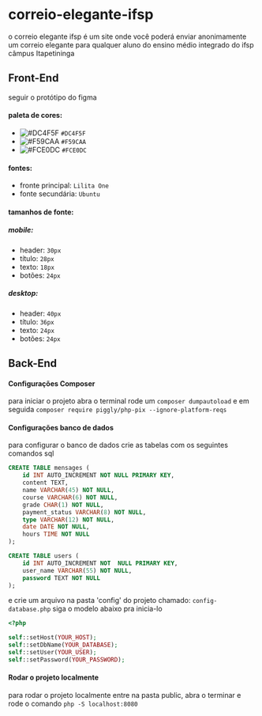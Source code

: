 # correio-elegante-ifsp
o correio elegante ifsp é um site onde você poderá enviar anonimamente um correio elegante para qualquer aluno do ensino médio integrado do ifsp câmpus Itapetininga

## Front-End

seguir o protótipo do figma

#### paleta de cores:

- ![#DC4F5F](https://via.placeholder.com/15/DC4F5F/000000?text=+) `#DC4F5F`
- ![#F59CAA](https://via.placeholder.com/15/F59CAA/000000?text=+) `#F59CAA`
- ![#FCE0DC](https://via.placeholder.com/15/FCE0DC/000000?text=+) `#FCE0DC`

#### fontes:

- fronte principal: `Lilita One`
- fonte secundária: `Ubuntu`

#### tamanhos de fonte:

##### mobile:
- header: `30px`
- título: `28px`
- texto: `18px`
- botões: `24px`

##### desktop:
- header: `40px`
- título: `36px`
- texto: `24px`
- botões: `24px`
## Back-End
#### Configurações Composer
para iniciar o projeto abra o terminal rode um `composer dumpautoload` e em seguida `composer require piggly/php-pix --ignore-platform-reqs` 

#### Configurações banco de dados
para configurar o banco de dados crie as tabelas com os seguintes comandos sql
```sql
CREATE TABLE mensages (
    id INT AUTO_INCREMENT NOT NULL PRIMARY KEY,
    content TEXT,
    name VARCHAR(45) NOT NULL,
    course VARCHAR(6) NOT NULL,
    grade CHAR(1) NOT NULL,
    payment_status VARCHAR(8) NOT NULL,
    type VARCHAR(12) NOT NULL,
    date DATE NOT NULL,
    hours TIME NOT NULL
);

CREATE TABLE users (
    id INT AUTO_INCREMENT NOT  NULL PRIMARY KEY,
    user_name VARCHAR(55) NOT NULL,
    password TEXT NOT NULL
);
```

e crie um arquivo na pasta 'config' do projeto chamado: `config-database.php` siga o modelo abaixo pra inicia-lo
```php
<?php

self::setHost(YOUR_HOST);
self::setDbName(YOUR_DATABASE);
self::setUser(YOUR_USER);
self::setPassword(YOUR_PASSWORD);

```
#### Rodar o projeto localmente

para rodar o projeto localmente entre na pasta public, abra o terminar e rode o comando `php -S localhost:8080`